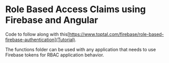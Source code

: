 # Role Based Access Claims using Firebase and Angular

Code to follow along with this[https://www.toptal.com/firebase/role-based-firebase-authentication](Tutorial).

The functions folder can be used with any application that needs to use Firebase tokens for RBAC application behavior.
